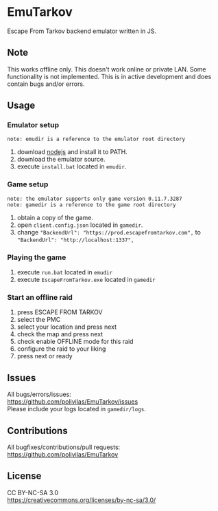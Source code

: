 # EmuTarkov
Escape From Tarkov backend emulator written in JS.

## Note
This works offline only. This doesn't work online or private LAN. Some functionality is not implemented. This is in active development and does contain bugs and/or errors.

## Usage
### Emulator setup
```note: emudir is a reference to the emulator root directory```
1. download [nodejs]( https://nodejs.org/en/) and install it to PATH.
2. download the emulator source.
3. execute ```install.bat``` located in ```emudir```.
### Game setup
```note: the emulator supports only game version 0.11.7.3287```<br/>
```note: gamedir is a reference to the game root directory```
1. obtain a copy of the game.
2. open ```client.config.json``` located in ```gamedir```.
3. change ```"BackendUrl": "https://prod.escapefromtarkov.com",``` to ```"BackendUrl": "http://localhost:1337",```
### Playing the game
1. execute ```run.bat``` located in ```emudir```
2. execute ```EscapeFromTarkov.exe``` located in ```gamedir```
### Start an offline raid
1. press ESCAPE FROM TARKOV
2. select the PMC
3. select your location and press next
4. check the map and press next
5. check enable OFFLINE mode for this raid
6. configure the raid to your liking
7. press next or ready

## Issues
All bugs/errors/issues:<br/>
https://github.com/polivilas/EmuTarkov/issues<br/>
Please include your logs located in ```gamedir/logs```.

## Contributions
All bugfixes/contributions/pull requests:<br/>
https://github.com/polivilas/EmuTarkov

## License
CC BY-NC-SA 3.0<br/>
https://creativecommons.org/licenses/by-nc-sa/3.0/
